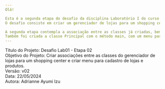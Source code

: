 ```yaml
---
Olá!

Esta é a segunda etapa do desafio da disciplina Laboratório I do curso de Análise e Desenvolvimento de Sistemas (Unisinos 2024/01).
O desafio consiste em criar um gerenciador de lojas para um shopping center em Java.<br>

A segunda etapa contempla a associação entre as classes já criadas, bem como a adaptação e criação de métodos para essa nova realidade.
Também foi criada a classe Principal com o método main, com um menu para a criação de lojas e de produtos.
---
```


Título do Projeto: Desafio Lab01 - Etapa 02<br>
Objetivo do Projeto: Criar associações entre as classes do gerenciador de lojas para um shopping center e criar menu para cadastro de lojas e produtos.<br>
Versão: v02<br>
Data: 22/05/2024<br>
Autora: Adrianne Ayumi Izu
